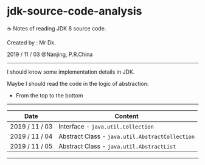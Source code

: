 # jdk-source-code-analysis
☕ Notes of reading JDK 8 source code.

Created by : Mr Dk.

2019 / 11 / 03 @Nanjing, P.R.China

---

I should know some implementation details in JDK.

Maybe I should read the code in the logic of abstraction:

* From the top to the bottom

---

| Date           | Content                                         |
| -------------- | ----------------------------------------------- |
| 2019 / 11 / 03 | Interface - `java.util.Collection`              |
| 2019 / 11 / 04 | Abstract Class - `java.util.AbstractCollection` |
| 2019 / 11 / 05 | Abstract Class - `java.util.AbstractList`       |

---

